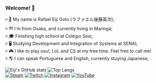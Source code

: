 ### Welcome! 👋
◽ 💮 My name is Rafael Eiji Goto (ラファエル後藤英次);<br>
◽ ⛩ I'm from Osaka, and currently living in Maringá;<br>
◽ 🎓 Finishing high school at Colégio Sesi;<br>
◽ 🖥 Studying Development and Integration of Systems at SENAI;<br>
◽ 🎮 I like to play osu!, LoL and CS at my free time. Feel free to call me!<br>
◽ 🌎 I can speak Portuguese and English, currently stuying Japanese;<br>

![Eiji's GitHub stats](https://github-readme-stats.vercel.app/api?username=gotou-eiji&show_icons=true&theme=dark)
![Top Langs](https://github-readme-stats.vercel.app/api/top-langs/?username=gotou-eiji&layout=compact&theme=dark)<br>
[![Steam](https://img.shields.io/badge/Steam-000000?style=for-the-badge&logo=steam&logoColor=white)](https://steamcommunity.com/id/Ryugotou/)
[![Twitch](https://img.shields.io/badge/Twitch-9146FF?style=for-the-badge&logo=twitch&logoColor=white)](https://www.twitch.tv/gotou_eiji)
[![Instagram](https://img.shields.io/badge/Instagram-E4405F?style=for-the-badge&logo=instagram&logoColor=white)](https://www.instagram.com/gotou_eiji1/)
[![YouTube](https://img.shields.io/badge/YouTube-FF0000?style=for-the-badge&logo=youtube&logoColor=white)](https://www.youtube.com/channel/UCxG_Jrh_uHQmeoq0IG0j5NQ)
